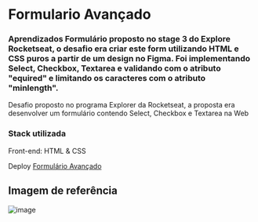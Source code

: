 <h1>Formulario Avançado</h1>

<h3>Aprendizados Formulário proposto no stage 3 do Explore Rocketseat, o desafio era criar este form utilizando HTML e CSS puros a partir de um design no Figma. Foi implementando Select, Checkbox, Textarea e validando com o atributo "equired" e limitando os caracteres com o atributo "minlength".</h3>

<p>Desafio proposto no programa Explorer da Rocketseat, a proposta era desenvolver um formulário contendo Select, Checkbox e Textarea na Web</p>

<h3>Stack utilizada</h3>
Front-end: HTML & CSS

Deploy <a href="https://formularioavancadostage03.netlify.app/" target="_blank">Formulário Avançado</a>

 <h2>Imagem de referência</h2>
 
![image](https://user-images.githubusercontent.com/108701750/188249567-e630d3d0-0c8d-4dcb-a1f2-40b0995c9ce3.png)



